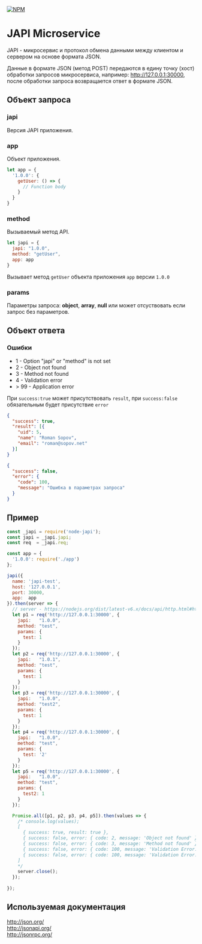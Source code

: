 [![NPM](https://nodei.co/npm-dl/node-japi.png)](https://nodei.co/npm/node-japi/)

# JAPI Microservice

JAPI - микросервис и протокол обмена данными между клиентом и сервером на основе формата JSON.

Данные в формате JSON (метод POST) передаются в едину точку (хост) обработки запросов микросервиса, 
например: http://127.0.0.1:30000, после обработки запроса возвращается ответ в формате JSON.

## Объект запроса

### japi

Версия JAPI приложения.

### app

Объект приложения.

```js
let app = {
  '1.0.0': {
    getUser: () => {
      // Function body
    }
  }
}
```

### method

Вызываемый метод API.

```js
let japi = {
  japi: "1.0.0",
  method: "getUser",
  app: app
}
```

Вызывает метод ``getUser`` объекта приложения ``app`` версии ``1.0.0``

### params

Параметры запроса: **object**, **array**, **null** или может отсуствовать если запрос без параметров.

## Объект ответа

### Ошибки

 - 1 - Option "japi" or "method" is not set
 - 2 - Object not found
 - 3 - Method not found
 - 4 - Validation error
 - \> 99 - Application error

При ```success:true``` может присутствовать ```result```, при ```success:false``` обязательным будет присутствие ```error```

```json
{
  "success": true,
  "result": [{
    "uid": 5,
    "name": "Roman Sopov",
    "email": "roman@sopov.net"
  }]
}
```

```json
{
  "success": false,
  "error": {
    "code": 100,
    "message": "Ошибка в параметрах запроса"
  }
}
```

## Пример

```js
const _japi = require('node-japi');
const japi = _japi.japi;
const req  = _japi.req;

const app = {
  '1.0.0': require('./app')
};

japi({
  name: 'japi-test',
  host: '127.0.0.1',
  port: 30000,
  app:  app
}).then(server => {
  // server - https://nodejs.org/dist/latest-v6.x/docs/api/http.html#http_class_http_server 
  let p1 = req('http://127.0.0.1:30000', {
    japi:   "1.0.0",
    method: "test",
    params: {
      test: 1
    }
  });
  let p2 = req('http://127.0.0.1:30000', {
    japi:   "1.0.1",
    method: "test",
    params: {
      test: 1
    }
  });
  let p3 = req('http://127.0.0.1:30000', {
    japi:   "1.0.0",
    method: "test2",
    params: {
      test: 1
    }
  });
  let p4 = req('http://127.0.0.1:30000', {
    japi:   "1.0.0",
    method: "test",
    params: {
      test: '2'
    }
  });
  let p5 = req('http://127.0.0.1:30000', {
    japi:   "1.0.0",
    method: "test",
    params: {
      test2: 1
    }
  });

  Promise.all([p1, p2, p3, p4, p5]).then(values => {
    /* console.log(values);
    [ 
      { success: true, result: true },
      { success: false, error: { code: 2, message: 'Object not found' } },
      { success: false, error: { code: 3, message: 'Method not found' } },
      { success: false, error: { code: 100, message: 'Validation Error: option "test" not equal 1' } },
      { success: false, error: { code: 100, message: 'Validation Error: option "test" is undefined' } } 
    ]
    */
    server.close();
  });
  
});


```

## Используемая документация

http://json.org/  
http://jsonapi.org/  
http://jsonrpc.org/
